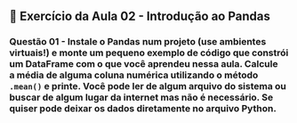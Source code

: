 ## 📝 Exercício da Aula 02 - Introdução ao Pandas 

### Questão 01 - Instale o Pandas num projeto (use ambientes virtuais!) e monte um pequeno exemplo de código que constrói um DataFrame com o que você aprendeu nessa aula. Calcule a média de alguma coluna numérica utilizando o método `.mean()` e printe. Você pode ler de algum arquivo do sistema ou buscar de algum lugar da internet mas não é necessário. Se quiser pode deixar os dados diretamente no arquivo Python.
